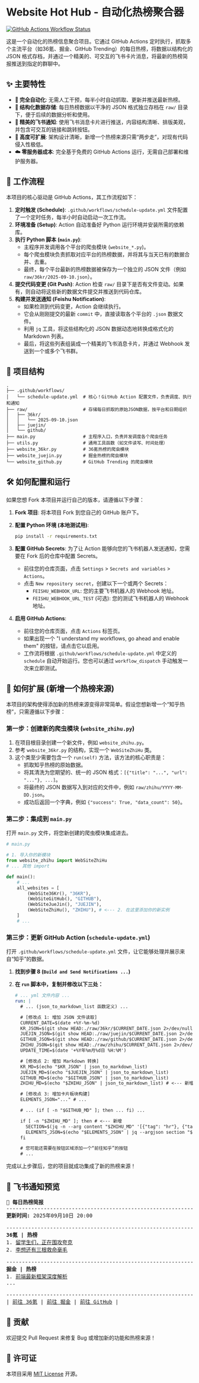 # Website Hot Hub - 自动化热榜聚合器

[![GitHub Actions Workflow Status](https://github.com/Snychng/website-hot-hub/actions/workflows/schedule-update.yml/badge.svg)](https://github.com/Snychng/website-hot-hub/actions/workflows/schedule-update.yml)

这是一个自动化的热榜信息聚合项目。它通过 GitHub Actions 定时执行，抓取多个主流平台（如36氪、掘金、GitHub Trending）的每日热榜，将数据以结构化的 JSON 格式存档，并通过一个精美的、可交互的飞书卡片消息，将最新的热榜简报推送到指定的群聊中。

## ✨ 主要特性

*   **🚀 完全自动化**: 无需人工干预，每半小时自动抓取、更新并推送最新热榜。
*   **🔧 结构化数据存储**: 每日热榜数据以干净的 JSON 格式独立存档在 `raw/` 目录下，便于后续的数据分析和使用。
*   **🎨 精美的飞书通知**: 使用飞书消息卡片进行推送，内容结构清晰、排版美观，并包含可交互的链接和跳转按钮。
*   **💪 高度可扩展**: 架构设计清晰，新增一个热榜来源只需“两步走”，对现有代码侵入性极低。
*   **☁️ 零服务器成本**: 完全基于免费的 GitHub Actions 运行，无需自己部署和维护服务器。

## 🤖 工作流程

本项目的核心驱动是 GitHub Actions，其工作流程如下：

1.  **定时触发 (Schedule)**: `.github/workflows/schedule-update.yml` 文件配置了一个定时任务，每半小时自动启动一次工作流。
2.  **环境准备 (Setup)**: Action 自动准备好 Python 运行环境并安装所需的依赖库。
3.  **执行 Python 脚本 (`main.py`)**:
    *   主程序并发调用各个平台的爬虫模块 (`website_*.py`)。
    *   每个爬虫模块负责抓取对应平台的热榜数据，并将其与当天已有的数据合并、去重。
    *   最终，每个平台最新的热榜数据被保存为一个独立的 JSON 文件（例如 `raw/36kr/2025-09-10.json`）。
4.  **提交代码变更 (Git Push)**: Action 检查 `raw/` 目录下是否有文件变动。如果有，则自动将这些新的数据文件提交并推送到代码仓库。
5.  **构建并发送通知 (Feishu Notification)**:
    *   如果检测到代码变更，Action 会继续执行。
    *   它会从刚刚提交的最新 `commit` 中，直接读取各个平台的 `.json` 数据文件。
    *   利用 `jq` 工具，将这些结构化的 JSON 数据动态地转换成格式化的 Markdown 列表。
    *   最后，将这些列表组装成一个精美的飞书消息卡片，并通过 Webhook 发送到一个或多个飞书群。

## 📁 项目结构

```
.
├── .github/workflows/
│   └── schedule-update.yml  # 核心！GitHub Action 配置文件，负责调度、执行和通知
├── raw/                     # 存储每日抓取的原始JSON数据，按平台和日期组织
│   ├── 36kr/
│   │   └── 2025-09-10.json
│   ├── juejin/
│   └── github/
├── main.py                  # 主程序入口，负责并发调度各个爬虫任务
├── utils.py                 # 通用工具函数（如文件读写、时间处理）
├── website_36kr.py          # 36氪热榜的爬虫模块
├── website_juejin.py        # 掘金热榜的爬虫模块
└── website_github.py        # GitHub Trending 的爬虫模块
```

## 🛠️ 如何配置和运行

如果您想 Fork 本项目并运行自己的版本，请遵循以下步骤：

1.  **Fork 项目**: 将本项目 Fork 到您自己的 GitHub 账户下。

2.  **配置 Python 环境 (本地测试用)**:
    ```bash
    pip install -r requirements.txt
    ```

3.  **配置 GitHub Secrets**:
    为了让 Action 能够向您的飞书机器人发送通知，您需要在 Fork 后的仓库中配置 Secrets。
    *   前往您的仓库页面，点击 `Settings` > `Secrets and variables` > `Actions`。
    *   点击 `New repository secret`，创建以下一个或两个 Secrets：
        *   `FEISHU_WEBHOOK_URL`: 您的主要飞书机器人的 Webhook 地址。
        *   `FEISHU_WEBHOOK_URL_TEST` (可选): 您的测试飞书机器人的 Webhook 地址。

4.  **启用 GitHub Actions**:
    *   前往您的仓库页面，点击 `Actions` 标签页。
    *   如果出现一个 "I understand my workflows, go ahead and enable them" 的按钮，请点击它以启用。
    *   工作流将根据 `.github/workflows/schedule-update.yml` 中定义的 `schedule` 自动开始运行。您也可以通过 `workflow_dispatch` 手动触发一次来立即测试。

## 🧩 如何扩展 (新增一个热榜来源)

本项目的架构使得添加新的热榜来源变得非常简单。假设您想新增一个“知乎热榜”，只需遵循以下步骤：

### 第一步：创建新的爬虫模块 (`website_zhihu.py`)

1.  在项目根目录创建一个新文件，例如 `website_zhihu.py`。
2.  参考 `website_36kr.py` 的结构，实现一个 `WebSiteZhiHu` 类。
3.  这个类至少需要包含一个 `run(self)` 方法，该方法的核心职责是：
    *   抓取知乎热榜的原始数据。
    *   将其清洗为您期望的、统一的 JSON 格式：`[{"title": "...", "url": "..."}, ...]`。
    *   将最终的 JSON 数据写入到对应的文件中，例如 `raw/zhihu/YYYY-MM-DD.json`。
    *   成功后返回一个字典，例如 `{"success": True, "data_count": 50}`。

### 第二步：集成到 `main.py`

打开 `main.py` 文件，将您新创建的爬虫模块集成进去。

```python
# main.py

# 1. 导入你的新模块
from website_zhihu import WebSiteZhiHu 
# ... 其他 import

def main():
    # ...
    all_websites = [
        (WebSite36Kr(), "36KR"),
        (WebSiteGitHub(), "GITHUB"),
        (WebSiteJueJin(), "JUEJIN"),
        (WebSiteZhiHu(), "ZHIHU"), # <--- 2. 在这里添加你的新实例
    ]
    # ...
```

### 第三步：更新 GitHub Action (`schedule-update.yml`)

打开 `.github/workflows/schedule-update.yml` 文件，让它能够处理并展示来自“知乎”的数据。

1.  **找到步骤 8 (`Build and Send Notifications ...`)**

2.  **在 `run` 脚本中，复制并修改以下三处：**

    ```yaml
    # ... yml 文件内容 ...
    run: |
      # ... (json_to_markdown_list 函数定义) ...

      # [修改点 1: 增加 JSON 文件读取]
      CURRENT_DATE=$(date +%Y-%m-%d)
      KR_JSON=$(git show HEAD:./raw/36kr/$CURRENT_DATE.json 2>/dev/null || echo "[]")
      JUEJIN_JSON=$(git show HEAD:./raw/juejin/$CURRENT_DATE.json 2>/dev/null || echo "[]")
      GITHUB_JSON=$(git show HEAD:./raw/github/$CURRENT_DATE.json 2>/dev/null || echo "[]")
      ZHIHU_JSON=$(git show HEAD:./raw/zhihu/$CURRENT_DATE.json 2>/dev/null || echo "[]") # <--- 新增
      UPDATE_TIME=$(date '+%Y年%m月%d日 %H:%M')

      # [修改点 2: 增加 Markdown 转换]
      KR_MD=$(echo "$KR_JSON" | json_to_markdown_list)
      JUEJIN_MD=$(echo "$JUEJIN_JSON" | json_to_markdown_list)
      GITHUB_MD=$(echo "$GITHUB_JSON" | json_to_markdown_list)
      ZHIHU_MD=$(echo "$ZHIHU_JSON" | json_to_markdown_list) # <--- 新增

      # [修改点 3: 增加卡片板块构建]
      ELEMENTS_JSON="..." # ...

      # ... (if [ -n "$GITHUB_MD" ]; then ... fi) ...

      if [ -n "$ZHIHU_MD" ]; then # <--- 新增
        SECTION=$(jq -n --arg content "$ZHIHU_MD" '[{"tag": "hr"}, {"tag": "div", "text": {"tag": "lark_md", "content": "**知乎 | 热榜**"}}, {"tag": "div", "text": {"tag": "lark_md", "content": $content}}]')
        ELEMENTS_JSON=$(echo "$ELEMENTS_JSON" | jq --argjson section "$SECTION" '. + $section')
      fi

      # 您可能还需要在按钮区域添加一个“前往知乎”的按钮
      # ...
    ```

完成以上步骤后，您的项目就成功集成了新的热榜来源！

## 💌 飞书通知预览

<pre>
📰 <strong>每日热榜简报</strong>
--------------------------------------------------------------------------------
<strong>更新时间:</strong> 2025年09月10日 20:00

--------------------------------------------------------------------------------
<strong>36氪 | 热榜</strong>
1. <a href="https://36kr.com/...">留学生们，正在围攻夸克</a>
2. <a href="https://36kr.com/...">李想还有三根救命毫毛</a>

--------------------------------------------------------------------------------
<strong>掘金 | 热榜</strong>
1. <a href="https://juejin.cn/...">前端最新框架深度解析</a>
...

--------------------------------------------------------------------------------
| <a href="https://36kr.com/">前往 36氪</a> | <a href="https://juejin.cn/hot">前往 掘金</a> | <a href="https://github.com/trending">前往 GitHub</a> |
</pre>

## 🤝 贡献

欢迎提交 Pull Request 来修复 Bug 或增加新的功能和热榜来源！

## 📄 许可证

本项目采用 [MIT License](LICENSE) 开源。
